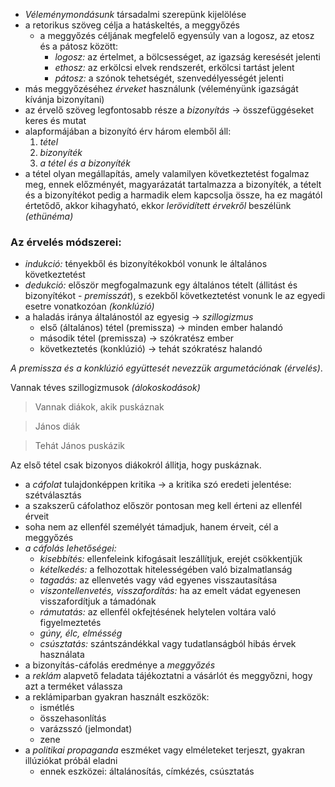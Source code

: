  - *Véleménymondásunk* társadalmi szerepünk kijelölése
 - a retorikus szöveg célja a hatáskeltés, a meggyőzés
   + a meggyőzés céljának megfelelő egyensúly van a logosz, az etosz és a pátosz között:
     - *logosz:* az értelmet, a bölcsességet, az igazság keresését jelenti
     - *ethosz:* az erkölcsi elvek rendszerét, erkölcsi tartást jelent
     - *pátosz:* a szónok tehetségét, szenvedélyességét jelenti
 - más meggyőzéséhez *érveket* használunk (véleményünk igazságát kívánja bizonyítani)
 - az érvelő szöveg legfontosabb része a *bizonyítás* → összefüggéseket keres és mutat
 - alapformájában a bizonyító érv három elemből áll:
   1. *tétel*
   2. *bizonyíték*
   3. *a tétel és a bizonyíték*
 - a tétel olyan megállapítás, amely valamilyen következtetést fogalmaz meg, ennek előzményét, magyarázatát tartalmazza a bizonyíték, a tételt és a bizonyítékot pedig a harmadik elem kapcsolja össze, ha ez magától értetődő, akkor kihagyható, ekkor *lerövidített érvekről* beszélünk *(ethünéma)*

### Az érvelés módszerei:

 - *indukció:* tényekből és bizonyítékokból vonunk le általános következtetést
 - *dedukció:* először megfogalmazunk egy általános tételt (állitást és bizonyítékot - *premisszát*), s ezekből következtetést vonunk le az egyedi esetre vonatkozóan *(konklúzió)*
 - a haladás iránya általánostól az egyesig → *szillogizmus*
   + első (általános) tétel (premissza) → minden ember halandó
   + második tétel (premissza) → szókratész ember
   + következtetés (konklúzió) → tehát szókratész halandó

*A premissza és a konklúzió együttesét nevezzük argumetációnak (érvelés)*.

Vannak téves szillogizmusok *(álokoskodások)*

> Vannak diákok, akik puskáznak

> János diák

> Tehát János puskázik

Az első tétel csak bizonyos diákokról állitja, hogy puskáznak.

 - a *cáfolat* tulajdonképpen kritika → a kritika szó eredeti jelentése: szétválasztás
 - a szakszerű cáfolathoz először pontosan meg kell érteni az ellenfél érveit
 - soha nem az ellenfél személyét támadjuk, hanem érveit, cél a meggyőzés
 - *a cáfolás lehetőségei:*
   + *kisebbítés:* ellenfeleink kifogásait leszállítjuk, erejét csökkentjük
   + *kételkedés:* a felhozottak hitelességében való bizalmatlanság
   + *tagadás:* az ellenvetés vagy vád egyenes visszautasítása
   + *viszontellenvetés, visszafordítás:* ha az emelt vádat egyenesen visszafordítjuk a támadónak
   + *rámutatás:* az ellenfél okfejtésének helytelen voltára való figyelmeztetés
   + *gúny, élc, elmésség*
   + *csúsztatás:* szántszándékkal vagy tudatlanságból hibás érvek használata
 - a bizonyítás-cáfolás eredménye a *meggyőzés*
 - a *reklám* alapvető feladata tájékoztatni a vásárlót és meggyőzni, hogy azt a terméket válassza
 - a reklámiparban gyakran használt eszközök:
   + ismétlés
   + összehasonlítás
   + varázsszó (jelmondat)
   + zene
 - a *politikai propaganda* eszméket vagy elméleteket terjeszt, gyakran illúziókat próbál eladni
   + ennek eszközei: általánosítás, címkézés, csúsztatás
